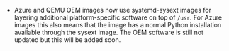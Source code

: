 - Azure and QEMU OEM images now use systemd-sysext images for layering additional platform-specific software on top of `/usr`. For Azure images this also means that the image has a normal Python installation available through the sysext image. The OEM software is still not updated but this will be added soon.
